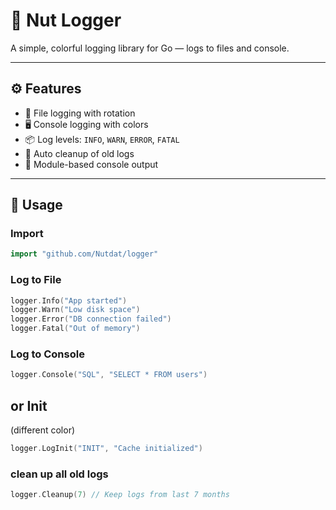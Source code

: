 # 📝 Nut Logger

A simple, colorful logging library for Go — logs to files and console.

---

## ⚙️ Features

- 📁 File logging with rotation
- 🖥️ Console logging with colors
- 📦 Log levels: `INFO`, `WARN`, `ERROR`, `FATAL`
- 🧹 Auto cleanup of old logs
- 🧩 Module-based console output

---

## 🚀 Usage

### Import

```go
import "github.com/Nutdat/logger"
```

### Log to File

```go
logger.Info("App started")
logger.Warn("Low disk space")
logger.Error("DB connection failed")
logger.Fatal("Out of memory")
```

### Log to Console

```go 
logger.Console("SQL", "SELECT * FROM users")
```

## or Init
(different color)

```go
logger.LogInit("INIT", "Cache initialized")
```

### clean up all old logs

```go
logger.Cleanup(7) // Keep logs from last 7 months
```

